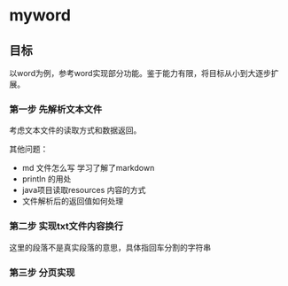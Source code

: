 myword  
============
## 目标
以word为例，参考word实现部分功能。鉴于能力有限，将目标从小到大逐步扩展。

### 第一步 先解析文本文件
考虑文本文件的读取方式和数据返回。

其他问题：

* md 文件怎么写  学习了解了markdown 
* println 的用处
* java项目读取resources 内容的方式
* 文件解析后的返回值如何处理

### 第二步 实现txt文件内容换行
这里的段落不是真实段落的意思，具体指回车分割的字符串

### 第三步 分页实现
